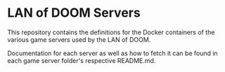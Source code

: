 # LAN of DOOM Servers
This repository contains the definitions for the Docker containers of the
various game servers used by the LAN of DOOM.

Documentation for each server as well as how to fetch it can be found in each
game server folder's respective README.md.
